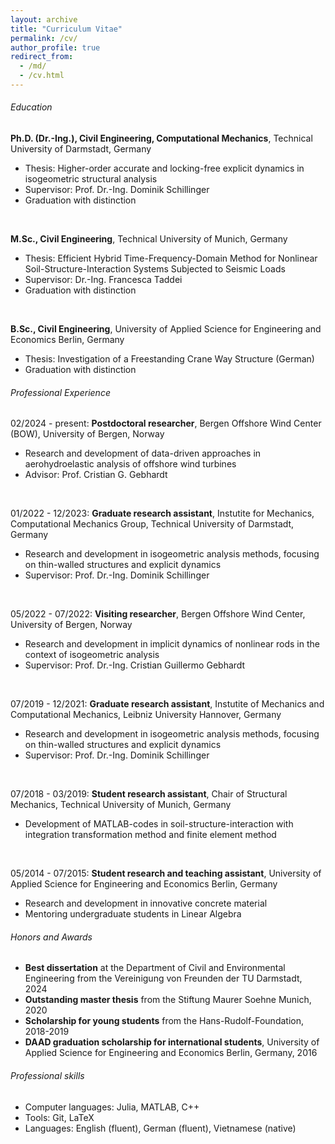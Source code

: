 ```yaml
---
layout: archive
title: "Curriculum Vitae"
permalink: /cv/
author_profile: true
redirect_from: 
  - /md/
  - /cv.html
---
```


<h6> <i class="si si-microsoftacademic"></i> Education</h6> 
<div class="small">
<b>Ph.D. (Dr.-Ing.), Civil Engineering, Computational Mechanics</b>, Technical University of Darmstadt, Germany<br/>
    <ul>
      <li>Thesis: Higher-order accurate and locking-free explicit dynamics in isogeometric structural analysis</li>
      <li>Supervisor: Prof. Dr.-Ing. Dominik Schillinger</li>
      <li>Graduation with distinction</li>
    </ul>

<br/>

<b>M.Sc., Civil Engineering</b>, Technical University of Munich, Germany<br/>
    <ul>
      <li>Thesis: Efficient Hybrid Time-Frequency-Domain Method for Nonlinear Soil-Structure-Interaction Systems Subjected to Seismic Loads</li>
      <li>Supervisor: Dr.-Ing. Francesca Taddei</li>
      <li>Graduation with distinction</li>
    </ul>

<br/>

<b>B.Sc., Civil Engineering</b>, University of Applied Science for Engineering and Economics Berlin, Germany<br/>
    <ul>
      <li>Thesis: Investigation of a Freestanding Crane Way Structure (German)</li>
      <li>Graduation with distinction</li>
    </ul>
</div> 



<h6> <i class="si si-googlesearchconsole"></i> Professional Experience</h6>
<div class="small"> 
02/2024 - present: <b>Postdoctoral researcher</b>, Bergen Offshore Wind Center (BOW), University of Bergen, Norway<br/>
<ul>
  <li>Research and development of data-driven approaches in aerohydroelastic analysis of offshore wind turbines</li>
  <li>Advisor: Prof. Cristian G. Gebhardt</li>
</ul>

<br/>

01/2022 - 12/2023: <b>Graduate research assistant</b>, Instutite for Mechanics, Computational Mechanics Group, Technical University of Darmstadt, Germany<br/>
<ul>
  <li>Research and development in isogeometric analysis methods, focusing on thin-walled structures and explicit dynamics</li>
  <li>Supervisor: Prof. Dr.-Ing. Dominik Schillinger</li>
</ul>

<br/>

05/2022 - 07/2022: <b>Visiting researcher</b>, Bergen Offshore Wind Center, University of Bergen, Norway<br/>
<ul>
  <li>Research and development in implicit dynamics of nonlinear rods in the context of isogeometric analysis</li>
  <li>Supervisor: Prof. Dr.-Ing. Cristian Guillermo Gebhardt</li>
</ul>

<br/>

07/2019 - 12/2021: <b>Graduate research assistant</b>, Instutite of Mechanics and Computational Mechanics, Leibniz University Hannover, Germany<br/>
<ul>
  <li>Research and development in isogeometric analysis methods, focusing on thin-walled structures and explicit dynamics</li>
  <li>Supervisor: Prof. Dr.-Ing. Dominik Schillinger</li>
</ul>

<br/>

07/2018 - 03/2019: <b>Student research assistant</b>, Chair of Structural Mechanics, Technical University of Munich, Germany<br/>
<ul>
  <li>Development of MATLAB-codes in soil-structure-interaction with integration transformation method and finite element method</li>
</ul>

<br/>

05/2014 - 07/2015: <b>Student research and teaching assistant</b>, University of Applied Science for Engineering and Economics Berlin, Germany<br/>
<ul>
  <li>Research and development in innovative concrete material</li>
  <li>Mentoring undergraduate students in Linear Algebra </li>
</ul>

</div> 



<h6> <i class="si si-auth0"></i> Honors and Awards</h6> 
<div class="small">
    <ul>
      <li><b>Best dissertation</b> at the Department of Civil and Environmental Engineering from the Vereinigung von Freunden der TU Darmstadt, 2024</li>
      <li><b>Outstanding master thesis</b> from the Stiftung Maurer Soehne Munich, 2020</li>
      <li><b>Scholarship for young students</b> from the Hans-Rudolf-Foundation, 2018-2019</li>
      <li><b>DAAD graduation scholarship for international students</b>, University of Applied Science for Engineering and Economics Berlin, Germany, 2016</li>
    </ul>
</div> 



<h6> <i class="si si-semaphoreci"></i> Professional skills</h6>
<div class="small">
    <ul>
      <li>Computer languages: Julia, MATLAB, C++</li>
      <li>Tools: Git, LaTeX</li>
      <li>Languages: English (fluent), German (fluent), Vietnamese (native)</li>
    </ul>
</div> 



